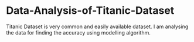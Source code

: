 # Data-Analysis-of-Titanic-Dataset
Titanic Dataset is very common and easily available dataset. I am analysing the data for finding the accuracy using modelling algorithm.
